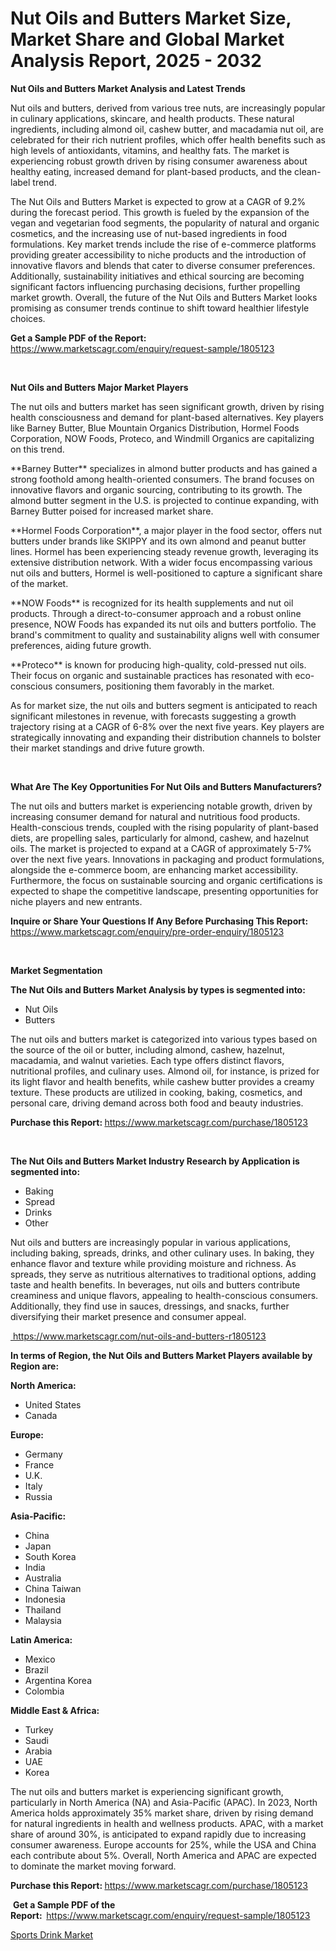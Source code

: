 <p><h1>Nut Oils and Butters Market Size, Market Share and Global Market Analysis Report, 2025 - 2032</h1></p><p><strong>Nut Oils and Butters Market Analysis and Latest Trends</strong></p>
<p><p>Nut oils and butters, derived from various tree nuts, are increasingly popular in culinary applications, skincare, and health products. These natural ingredients, including almond oil, cashew butter, and macadamia nut oil, are celebrated for their rich nutrient profiles, which offer health benefits such as high levels of antioxidants, vitamins, and healthy fats. The market is experiencing robust growth driven by rising consumer awareness about healthy eating, increased demand for plant-based products, and the clean-label trend.</p><p>The Nut Oils and Butters Market is expected to grow at a CAGR of 9.2% during the forecast period. This growth is fueled by the expansion of the vegan and vegetarian food segments, the popularity of natural and organic cosmetics, and the increasing use of nut-based ingredients in food formulations. Key market trends include the rise of e-commerce platforms providing greater accessibility to niche products and the introduction of innovative flavors and blends that cater to diverse consumer preferences. Additionally, sustainability initiatives and ethical sourcing are becoming significant factors influencing purchasing decisions, further propelling market growth. Overall, the future of the Nut Oils and Butters Market looks promising as consumer trends continue to shift toward healthier lifestyle choices.</p></p>
<p><strong>Get a Sample PDF of the Report:&nbsp;</strong> <a href="https://www.marketscagr.com/enquiry/request-sample/1805123?utm_campaign=3001&utm_medium=2&utm_source=Github&utm_content=ia&utm_term=07042025&utm_id=nut-oils-and-butters">https://www.marketscagr.com/enquiry/request-sample/1805123</a></p>
<p>&nbsp;</p>
<p><strong>Nut Oils and Butters Major Market Players</strong></p>
<p><p>The nut oils and butters market has seen significant growth, driven by rising health consciousness and demand for plant-based alternatives. Key players like Barney Butter, Blue Mountain Organics Distribution, Hormel Foods Corporation, NOW Foods, Proteco, and Windmill Organics are capitalizing on this trend.</p><p>**Barney Butter** specializes in almond butter products and has gained a strong foothold among health-oriented consumers. The brand focuses on innovative flavors and organic sourcing, contributing to its growth. The almond butter segment in the U.S. is projected to continue expanding, with Barney Butter poised for increased market share.</p><p>**Hormel Foods Corporation**, a major player in the food sector, offers nut butters under brands like SKIPPY and its own almond and peanut butter lines. Hormel has been experiencing steady revenue growth, leveraging its extensive distribution network. With a wider focus encompassing various nut oils and butters, Hormel is well-positioned to capture a significant share of the market.</p><p>**NOW Foods** is recognized for its health supplements and nut oil products. Through a direct-to-consumer approach and a robust online presence, NOW Foods has expanded its nut oils and butters portfolio. The brand's commitment to quality and sustainability aligns well with consumer preferences, aiding future growth.</p><p>**Proteco** is known for producing high-quality, cold-pressed nut oils. Their focus on organic and sustainable practices has resonated with eco-conscious consumers, positioning them favorably in the market.</p><p>As for market size, the nut oils and butters segment is anticipated to reach significant milestones in revenue, with forecasts suggesting a growth trajectory rising at a CAGR of 6-8% over the next five years. Key players are strategically innovating and expanding their distribution channels to bolster their market standings and drive future growth.</p></p>
<p>&nbsp;</p>
<p><strong>What Are The Key Opportunities For Nut Oils and Butters Manufacturers?</strong></p>
<p><p>The nut oils and butters market is experiencing notable growth, driven by increasing consumer demand for natural and nutritious food products. Health-conscious trends, coupled with the rising popularity of plant-based diets, are propelling sales, particularly for almond, cashew, and hazelnut oils. The market is projected to expand at a CAGR of approximately 5-7% over the next five years. Innovations in packaging and product formulations, alongside the e-commerce boom, are enhancing market accessibility. Furthermore, the focus on sustainable sourcing and organic certifications is expected to shape the competitive landscape, presenting opportunities for niche players and new entrants.</p></p>
<p><strong>Inquire or Share Your Questions If Any Before Purchasing This Report:</strong> <a href="https://www.marketscagr.com/enquiry/pre-order-enquiry/1805123?utm_campaign=3001&utm_medium=2&utm_source=Github&utm_content=ia&utm_term=07042025&utm_id=nut-oils-and-butters">https://www.marketscagr.com/enquiry/pre-order-enquiry/1805123</a></p>
<p>&nbsp;</p>
<p><strong>Market Segmentation</strong></p>
<p><strong>The Nut Oils and Butters Market Analysis by types is segmented into:</strong></p>
<p><ul><li>Nut Oils</li><li>Butters</li></ul></p>
<p><p>The nut oils and butters market is categorized into various types based on the source of the oil or butter, including almond, cashew, hazelnut, macadamia, and walnut varieties. Each type offers distinct flavors, nutritional profiles, and culinary uses. Almond oil, for instance, is prized for its light flavor and health benefits, while cashew butter provides a creamy texture. These products are utilized in cooking, baking, cosmetics, and personal care, driving demand across both food and beauty industries.</p></p>
<p><strong>Purchase this Report:&nbsp;</strong><a href="https://www.marketscagr.com/purchase/1805123?utm_campaign=3001&utm_medium=2&utm_source=Github&utm_content=ia&utm_term=07042025&utm_id=nut-oils-and-butters">https://www.marketscagr.com/purchase/1805123</a></p>
<p>&nbsp;</p>
<p><strong>The Nut Oils and Butters Market Industry Research by Application is segmented into:</strong></p>
<p><ul><li>Baking</li><li>Spread</li><li>Drinks</li><li>Other</li></ul></p>
<p><p>Nut oils and butters are increasingly popular in various applications, including baking, spreads, drinks, and other culinary uses. In baking, they enhance flavor and texture while providing moisture and richness. As spreads, they serve as nutritious alternatives to traditional options, adding taste and health benefits. In beverages, nut oils and butters contribute creaminess and unique flavors, appealing to health-conscious consumers. Additionally, they find use in sauces, dressings, and snacks, further diversifying their market presence and consumer appeal.</p></p>
<p><a href="https://www.marketscagr.com/nut-oils-and-butters-r1805123?utm_campaign=3001&utm_medium=2&utm_source=Github&utm_content=ia&utm_term=07042025&utm_id=nut-oils-and-butters">&nbsp;https://www.marketscagr.com/nut-oils-and-butters-r1805123</a></p>
<p><strong>In terms of Region, the Nut Oils and Butters Market Players available by Region are:</strong></p>
<p>
    <p> <strong> North America: </strong>
        <ul>
            <li>United States</li>
            <li>Canada</li>
        </ul>
        </p> 
    <p> <strong> Europe: </strong>
        <ul>
            <li>Germany</li>
            <li>France</li>
            <li>U.K.</li>
            <li>Italy</li>
            <li>Russia</li>
        </ul>
        </p> 
    <p> <strong> Asia-Pacific: </strong>
        <ul>
            <li>China</li>
            <li>Japan</li>
            <li>South Korea</li>
            <li>India</li>
            <li>Australia</li>
            <li>China Taiwan</li>
            <li>Indonesia</li>
            <li>Thailand</li>
            <li>Malaysia</li>
        </ul>
        </p> 
    <p> <strong> Latin America: </strong>
        <ul>
            <li>Mexico</li>
            <li>Brazil</li>
            <li>Argentina Korea</li>
            <li>Colombia</li>
        </ul>
        </p> 
    <p> <strong> Middle East & Africa: </strong>
        <ul>
            <li>Turkey</li>
            <li>Saudi</li>
            <li>Arabia</li>
            <li>UAE</li>
            <li>Korea</li>
        </ul>
    </p>
    </p>
<p><p>The nut oils and butters market is experiencing significant growth, particularly in North America (NA) and Asia-Pacific (APAC). In 2023, North America holds approximately 35% market share, driven by rising demand for natural ingredients in health and wellness products. APAC, with a market share of around 30%, is anticipated to expand rapidly due to increasing consumer awareness. Europe accounts for 25%, while the USA and China each contribute about 5%. Overall, North America and APAC are expected to dominate the market moving forward.</p></p>
<p><strong>Purchase this Report: </strong><a href="https://www.marketscagr.com/purchase/1805123?utm_campaign=3001&utm_medium=2&utm_source=Github&utm_content=ia&utm_term=07042025&utm_id=nut-oils-and-butters">https://www.marketscagr.com/purchase/1805123</a></p>
<p>&nbsp;<strong>Get a Sample PDF of the Report:&nbsp;&nbsp;</strong><a href="https://www.marketscagr.com/enquiry/request-sample/1805123?utm_campaign=3001&utm_medium=2&utm_source=Github&utm_content=ia&utm_term=07042025&utm_id=nut-oils-and-butters">https://www.marketscagr.com/enquiry/request-sample/1805123</a></p>
<p><strong></strong></p>
<p><p><a href="https://github.com/amoakuolaopa/Market-Research-Report-List-1/blob/main/sports-drink-market.md?utm_campaign=3001&utm_medium=2&utm_source=Github&utm_content=ia&utm_term=07042025&utm_id=nut-oils-and-butters">Sports Drink Market</a></p></p>